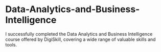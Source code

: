 # Data-Analytics-and-Business-Intelligence
I successfully completed the Data Analytics and Business Intelligence course offered by DigiSkill, covering a wide range of valuable skills and tools.
